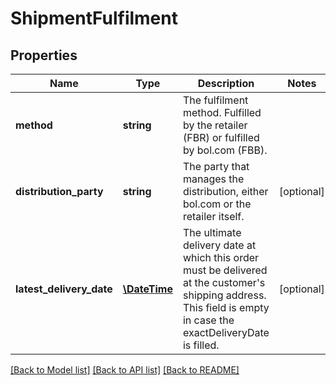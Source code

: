 # ShipmentFulfilment

## Properties
Name | Type | Description | Notes
------------ | ------------- | ------------- | -------------
**method** | **string** | The fulfilment method. Fulfilled by the retailer (FBR) or fulfilled by bol.com (FBB). | 
**distribution_party** | **string** | The party that manages the distribution, either bol.com or the retailer itself. | [optional] 
**latest_delivery_date** | [**\DateTime**](\DateTime.md) | The ultimate delivery date at which this order must be delivered at the customer&#x27;s shipping address. This field is empty in case the exactDeliveryDate is filled. | [optional] 

[[Back to Model list]](../../README.md#documentation-for-models) [[Back to API list]](../../README.md#documentation-for-api-endpoints) [[Back to README]](../../README.md)

